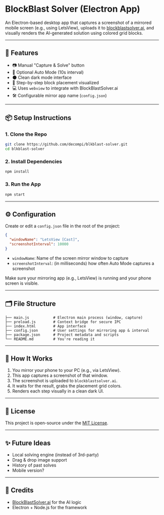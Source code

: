 # BlockBlast Solver (Electron App)

An Electron-based desktop app that captures a screenshot of a mirrored mobile screen (e.g., using LetsView), uploads it to [blockblastsolver.ai](https://blockblastsolver.ai), and visually renders the AI-generated solution using colored grid blocks.

---

## 🔧 Features

- 📷 Manual "Capture & Solve" button
- 🔁 Optional Auto Mode (10s interval)
- 🌑 Clean dark mode interface
- 🧩 Step-by-step block placement visualized
- 💻 Uses `webview` to integrate with BlockBlastSolver.ai
- 🛠 Configurable mirror app name (`config.json`)

---

## 📦 Setup Instructions

### 1. Clone the Repo

```bash
git clone https://github.com/decompi/blkblast-solver.git
cd blkblast-solver
```

### 2. Install Dependencies

```bash
npm install
```

### 3. Run the App

```bash
npm start
```

---

## ⚙️ Configuration

Create or edit a `config.json` file in the root of the project:

```json
{
  "windowName": "LetsView [Cast]",
  "screenshotInterval": 10000
}
```

- `windowName`: Name of the screen mirror window to capture
- `screenshotInterval`: (in milliseconds) how often Auto Mode captures a screenshot

Make sure your mirroring app (e.g., LetsView) is running and your phone screen is visible.

---

## 🗂 File Structure

```
├── main.js           # Electron main process (window, capture)
├── preload.js        # Context bridge for secure IPC
├── index.html        # App interface
├── config.json       # User settings for mirroring app & interval
├── package.json      # Project metadata and scripts
└── README.md         # You're reading it
```

---

## 🧠 How It Works

1. You mirror your phone to your PC (e.g., via LetsView).
2. This app captures a screenshot of that window.
3. The screenshot is uploaded to `blockblastsolver.ai`.
4. It waits for the result, grabs the placement grid colors.
5. Renders each step visually in a clean dark UI.

---

## 🪪 License

This project is open-source under the [MIT License](LICENSE).

---

## ✨ Future Ideas

- Local solving engine (instead of 3rd-party)
- Drag & drop image support
- History of past solves
- Mobile version?

---

## 🙌 Credits

- [BlockBlastSolver.ai](https://blockblastsolver.ai) for the AI logic
- Electron + Node.js for the framework
